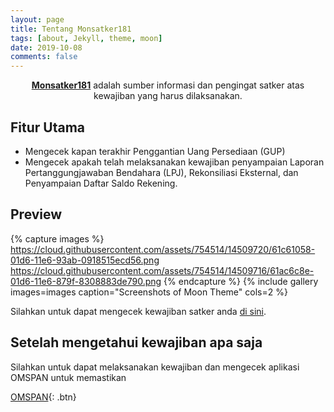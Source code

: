 ```yaml
---
layout: page
title: Tentang Monsatker181
tags: [about, Jekyll, theme, moon]
date: 2019-10-08
comments: false
---
```

    
<center><a href="https://kppnmuko.github.io/"><b>Monsatker181</b></a> adalah sumber informasi dan pengingat satker atas kewajiban yang harus dilaksanakan.</center>

## Fitur Utama
* Mengecek kapan terakhir Penggantian Uang Persediaan (GUP)
* Mengecek apakah telah melaksanakan kewajiban penyampaian Laporan Pertanggungjawaban Bendahara (LPJ), Rekonsiliasi Eksternal, dan Penyampaian Daftar Saldo Rekening.

## Preview

{% capture images %}
    https://cloud.githubusercontent.com/assets/754514/14509720/61c61058-01d6-11e6-93ab-0918515ecd56.png
    https://cloud.githubusercontent.com/assets/754514/14509716/61ac6c8e-01d6-11e6-879f-8308883de790.png
{% endcapture %}
{% include gallery images=images caption="Screenshots of Moon Theme" cols=2 %}

Silahkan untuk dapat mengecek kewajiban satker anda [di sini](https://kppnmuko.github.io/).

## Setelah mengetahui kewajiban apa saja

Silahkan untuk dapat melaksanakan kewajiban dan mengecek aplikasi OMSPAN untuk memastikan

[OMSPAN](https://spanint.kemenkeu.go.id){: .btn}
